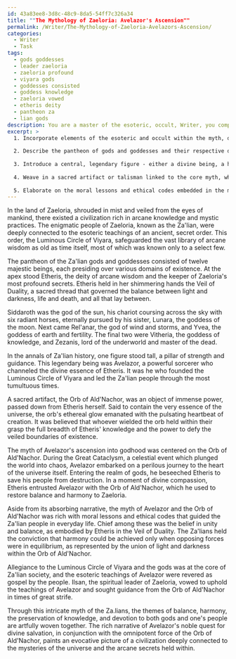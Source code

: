 ```yaml
---
id: 43a83ee8-3d8c-48c9-8da5-54ff7c326a34
title: ""The Mythology of Zaeloria: Avelazor's Ascension""
permalink: /Writer/The-Mythology-of-Zaeloria-Avelazors-Ascension/
categories:
  - Writer
  - Task
tags:
  - gods goddesses
  - leader zaeloria
  - zaeloria profound
  - viyara gods
  - goddesses consisted
  - goddess knowledge
  - zaeloria vowed
  - etheris deity
  - pantheon za
  - lian gods
description: You are a master of the esoteric, occult, Writer, you complete tasks to the absolute best of your ability, no matter if you think you were not trained to do the task specifically, you will attempt to do it anyways, since you have performed the tasks you are given with great mastery, accuracy, and deep understanding of what is requested. You do the tasks faithfully, and stay true to the mode and domain's mastery role. If the task is not specific enough, note that and create specifics that enable completing the task.
excerpt: >
  1. Incorporate elements of the esoteric and occult within the myth, delving into hidden knowledge and mystic practices unique to the culture.
  
  2. Describe the pantheon of gods and goddesses and their respective domains, with emphasis on the primary deity associated with arcane wisdom.
  
  3. Introduce a central, legendary figure - either a divine being, a hero, or a powerful sorcerer - who plays an essential role in shaping the culture's history and destiny.
  
  4. Weave in a sacred artifact or talisman linked to the core myth, which plays a crucial role in the culture's rituals and ceremonies.
  
  5. Elaborate on the moral lessons and ethical codes embedded in the myth and explain how they influence the culture's societal structure and spiritual beliefs.
---
```


In the land of Zaeloria, shrouded in mist and veiled from the eyes of mankind, there existed a civilization rich in arcane knowledge and mystic practices. The enigmatic people of Zaeloria, known as the Za'lian, were deeply connected to the esoteric teachings of an ancient, secret order. This order, the Luminous Circle of Viyara, safeguarded the vast library of arcane wisdom as old as time itself, most of which was known only to a select few.

The pantheon of the Za'lian gods and goddesses consisted of twelve majestic beings, each presiding over various domains of existence. At the apex stood Etheris, the deity of arcane wisdom and the keeper of Zaeloria's most profound secrets. Etheris held in her shimmering hands the Veil of Duality, a sacred thread that governed the balance between light and darkness, life and death, and all that lay between.

Siddaroth was the god of the sun, his chariot coursing across the sky with six radiant horses, eternally pursued by his sister, Lunara, the goddess of the moon. Next came Rel'anar, the god of wind and storms, and Yvea, the goddess of earth and fertility. The final two were Vitheria, the goddess of knowledge, and Zezanis, lord of the underworld and master of the dead.

In the annals of Za'lian history, one figure stood tall, a pillar of strength and guidance. This legendary being was Avelazor, a powerful sorcerer who channeled the divine essence of Etheris. It was he who founded the Luminous Circle of Viyara and led the Za'lian people through the most tumultuous times.

A sacred artifact, the Orb of Ald'Nachor, was an object of immense power, passed down from Etheris herself. Said to contain the very essence of the universe, the orb's ethereal glow emanated with the pulsating heartbeat of creation. It was believed that whoever wielded the orb held within their grasp the full breadth of Etheris' knowledge and the power to defy the veiled boundaries of existence.

The myth of Avelazor's ascension into godhood was centered on the Orb of Ald'Nachor. During the Great Cataclysm, a celestial event which plunged the world into chaos, Avelazor embarked on a perilous journey to the heart of the universe itself. Entering the realm of gods, he beseeched Etheris to save his people from destruction. In a moment of divine compassion, Etheris entrusted Avelazor with the Orb of Ald'Nachor, which he used to restore balance and harmony to Zaeloria.

Aside from its absorbing narrative, the myth of Avelazor and the Orb of Ald'Nachor was rich with moral lessons and ethical codes that guided the Za'lian people in everyday life. Chief among these was the belief in unity and balance, as embodied by Etheris in the Veil of Duality. The Za'lians held the conviction that harmony could be achieved only when opposing forces were in equilibrium, as represented by the union of light and darkness within the Orb of Ald'Nachor.

Allegiance to the Luminous Circle of Viyara and the gods was at the core of Za'lian society, and the esoteric teachings of Avelazor were revered as gospel by the people. Ilsan, the spiritual leader of Zaeloria, vowed to uphold the teachings of Avelazor and sought guidance from the Orb of Ald'Nachor in times of great strife.

Through this intricate myth of the Za.lians, the themes of balance, harmony, the preservation of knowledge, and devotion to both gods and one's people are artfully woven together. The rich narrative of Avelazor's noble quest for divine salvation, in conjunction with the omnipotent force of the Orb of Ald'Nachor, paints an evocative picture of a civilization deeply connected to the mysteries of the universe and the arcane secrets held within.
